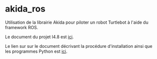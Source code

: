 # akida_ros
Utilisation de la librairie Akida pour piloter un robot Turtlebot à l'aide du framework ROS.

Le document du projet I4.8 est [ici](https://docs.google.com/document/d/1z0sUxWLxscqhGM4R0Ds39pBonKlqyQ6UGrb6vgit7PU/edit#).

Le lien sur sur le document décrivant la procédure d'installation ainsi que les programmes Python est [ici](https://docs.google.com/document/d/1XequGW3thuL-fHo45l1I-sycVkMweTOWLT5NYezGk5c/edit#).


